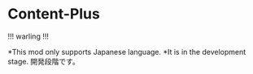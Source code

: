 # Content-Plus
!!! warling !!!

*This mod only supports Japanese language. 
*It is in the development stage. 開発段階です。
